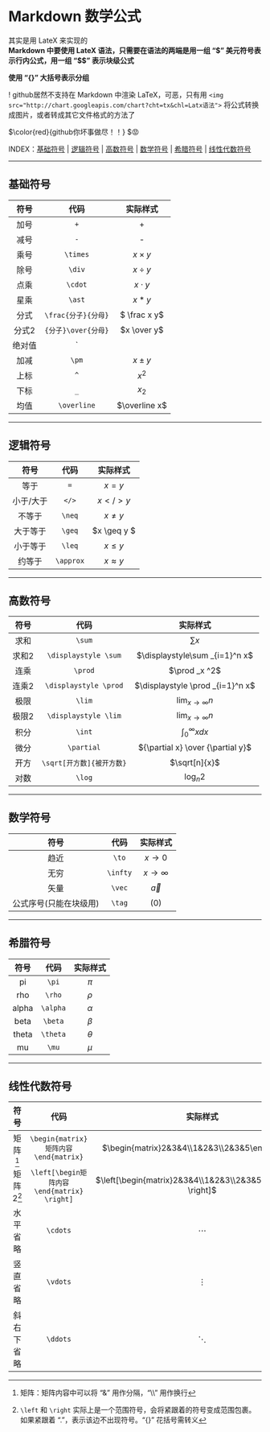 # Markdown 数学公式

其实是用 LateX 来实现的  
**Markdown 中要使用 LateX 语法，只需要在语法的两端是用一组 “\$” 美元符号表示行内公式，用一组 “\$\$” 表示块级公式**  

**使用 “{}” 大括号表示分组**  

! github居然不支持在 Markdown 中渲染 LaTeX，可恶，只有用 `<img src="http://chart.googleapis.com/chart?cht=tx&chl=Latx语法">` 将公式转换成图片，或者转成其它文件格式的方法了  

$\color{red}{github你坏事做尽！！} $&#128545;  

INDEX：[基础符号](#基础符号) | [逻辑符号](#逻辑符号) | [高数符号](#高数符号) | [数学符号](#数学符号) | [希腊符号](#希腊符号) | [线性代数符号](#线性代数符号)  

------------------

## 基础符号
| 符号 | 代码 | 实际样式 |
| :-: | :-: | :-: |
| 加号 | `+` | + |  
| 减号 | `-` | - |  
| 乘号 | `\times` | $x \times y$ |
| 除号 | `\div` | $x \div y$ |
| 点乘 | `\cdot` | $x \cdot y$ |
| 星乘 | `\ast` | $x \ast y$ |
| 分式 | `\frac{分子}{分母}` | $ \frac x y$|
| 分式2 | `{分子}\over{分母}` | $x \over y$ |
| 绝对值 | `| |` | $\|x\|$ |
| 加减 | `\pm` | $x \pm y$
| 上标 | `^` | $x^2$ |
| 下标 | `_` | $x_2$ |
| 均值 | `\overline` | $\overline x$

-----------------

## 逻辑符号
| 符号 | 代码 | 实际样式 |
| :-: | :-: | :-: |
| 等于 | `=` | $x = y$ |
| 小于/大于 | `</>` | $x </> y$ |
| 不等于 | `\neq` | $x \neq y$ |
| 大于等于 | `\geq` | $x \geq y $ |
| 小于等于 | `\leq` | $x \leq y$ |
| 约等于 | `\approx` | $x \approx y$ |

--------------------

## 高数符号
| 符号 | 代码 | 实际样式 |
| :-: | :-: | :-: |
| 求和 | `\sum` | $\sum x$ |
| 求和2 | `\displaystyle \sum` | $\displaystyle\sum _{i=1}^n x$ |
| 连乘 | `\prod` | $\prod _x ^2$ |
| 连乘2 | `\displaystyle \prod` | $\displaystyle \prod _{i=1}^n x$ |
| 极限 | `\lim` | $\lim _{x \to \infty} n$ |
| 极限2 | `\displaystyle \lim` | $\displaystyle\lim _{x \to \infty} n$ |
| 积分 | `\int` | $\int _0^\infty xdx$|
| 微分 | `\partial` | ${\partial x} \over {\partial y}$ |
| 开方 | `\sqrt[开方数]{被开方数}` | $\sqrt[n]{x}$ |
| 对数 | `\log` | $\log _n 2$ |

----------------

## 数学符号
| 符号 | 代码 | 实际样式 |
| :-: | :-: | :-: |
| 趋近 | `\to` | $x\to 0$ |
| 无穷 | `\infty` | $x \to \infty$ |
| 矢量 | `\vec` | $\vec a$ |
| 公式序号(只能在块级用) | `\tag` | (0) |


---------------

## 希腊符号
| 符号 | 代码 | 实际样式 |
| :-: | :-: | :-: |
| pi | `\pi` | $\pi$ |
| rho | `\rho` | $\rho$ |
| alpha | `\alpha` | $\alpha$ |
| beta | `\beta` | $\beta$ |
| theta | `\theta` | $\theta$ |
| mu | `\mu` | $\mu$ |

-----------------

## 线性代数符号
| 符号 | 代码 | 实际样式 |
| :-: | :-: | :-: |
| 矩阵[^矩阵] | `\begin{matrix}矩阵内容\end{matrix}` | $\begin{matrix}2&3&4\\1&2&3\\2&3&5\end{matrix}$ |
| 矩阵2[^矩阵2] | `\left[\begin矩阵内容\end{matrix} \right]` | $\left[\begin{matrix}2&3&4\\1&2&3\\2&3&5\end{matrix} \right]$ |
| 水平省略 | `\cdots` | $\cdots$ |
| 竖直省略 | `\vdots` | $\vdots$ |
| 斜右下省略 | `\ddots` | $\ddots$

[^矩阵]: 矩阵：矩阵内容中可以将 “&” 用作分隔，“\\\\” 用作换行  
[^矩阵2]: `\left` 和 `\right` 实际上是一个范围符号，会将紧跟着的符号变成范围包裹。如果紧跟着 “.”，表示该边不出现符号。“{}” 花括号需转义
